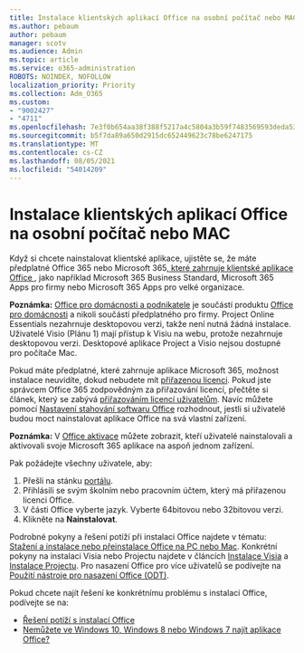```yaml
---
title: Instalace klientských aplikací Office na osobní počítač nebo MAC
ms.author: pebaum
author: pebaum
manager: scotv
ms.audience: Admin
ms.topic: article
ms.service: o365-administration
ROBOTS: NOINDEX, NOFOLLOW
localization_priority: Priority
ms.collection: Adm_O365
ms.custom:
- "9002427"
- "4711"
ms.openlocfilehash: 7e3f0b654aa38f388f5217a4c5804a3b59f7483569593deda5332068dd631b0b
ms.sourcegitcommit: b5f7da89a650d2915dc652449623c78be6247175
ms.translationtype: MT
ms.contentlocale: cs-CZ
ms.lasthandoff: 08/05/2021
ms.locfileid: "54014209"
---
```

# <a name="installing-office-client-apps-on-a-pc-or-mac"></a>Instalace klientských aplikací Office na osobní počítač nebo MAC

Když si chcete nainstalovat klientské aplikace, ujistěte se, že máte předplatné Office 365 nebo Microsoft 365[, které zahrnuje klientské aplikace Office ](https://support.office.com/article/office-for-home-and-office-for-business-plans-28cbc8cf-1332-4f04-9123-9b660abb629e), jako například Microsoft 365 Business Standard, Microsoft 365 Apps pro firmy nebo Microsoft 365 Apps pro velké organizace.

**Poznámka:** [Office pro domácnosti a podnikatele](https://support.microsoft.com/office/office-for-home-and-office-for-business-plans-28cbc8cf-1332-4f04-9123-9b660abb629e) je součástí produktu [Office pro domácnosti](https://support.office.com/article/28cbc8cf-1332-4f04-9123-9b660abb629e?wt.mc_id=Alchemy_ClientDIA) a nikoli součástí předplatného pro firmy. Project Online Essentials nezahrnuje desktopovou verzi, takže není nutná žádná instalace. Uživatelé Visio (Plánu 1) mají přístup k Visiu na webu, protože nezahrnuje desktopovou verzi. Desktopové aplikace Project a Visio nejsou dostupné pro počítače Mac.

Pokud máte předplatné, které zahrnuje aplikace Microsoft 365, možnost instalace neuvidíte, dokud nebudete mít [přiřazenou licenci](https://support.office.com/article/what-office-365-business-product-or-license-do-i-have-f8ab5e25-bf3f-4a47-b264-174b1ee925fd?wt.mc_id=scl_installoffice_home). Pokud jste správcem Office 365 zodpovědným za přiřazování licencí, přečtěte si článek, který se zabývá [přiřazováním licencí uživatelům](https://support.office.com/article/assign-licenses-to-users-in-office-365-for-business-997596b5-4173-4627-b915-36abac6786dc?wt.mc_id=scl_installoffice_home). Navíc můžete pomocí [Nastavení stahování softwaru Office](https://docs.microsoft.com/DeployOffice/manage-software-download-settings-office-365) rozhodnout, jestli si uživatelé budou moct nainstalovat aplikace Office na svá vlastní zařízení.

**Poznámka:** V [Office aktivace](https://docs.microsoft.com/microsoft-365/admin/activity-reports/microsoft-office-activations?view=o365-worldwide) můžete zobrazit, kteří uživatelé nainstalovali a aktivovali svoje Microsoft 365 aplikace na aspoň jednom zařízení.

Pak požádejte všechny uživatele, aby:

1. Přešli na stánku [portálu](https://portal.office.com/OLS/MySoftware.aspx).
2. Přihlásili se svým školním nebo pracovním účtem, který má přiřazenou licenci Office. 
3. V části Office vyberte jazyk. Vyberte 64bitovou nebo 32bitovou verzi.
4. Klikněte na **Nainstalovat**.

Podrobné pokyny a řešení potíží při instalaci Office najdete v tématu: [Stažení a instalace nebo přeinstalace Office na PC nebo Mac](https://support.office.com/article/4414eaaf-0478-48be-9c42-23adc4716658?wt.mc_id=Alchemy_ClientDIA). Konkrétní pokyny na instalaci Visia nebo Projectu najdete v článcích [Instalace Visia](https://support.office.com/article/f98f21e3-aa02-4827-9167-ddab5b025710) a [Instalace Projectu](https://support.office.com/article/7059249b-d9fe-4d61-ab96-5c5bf435f281). Pro nasazení Office pro více uživatelů se podívejte na [Použití nástroje pro nasazení Office (ODT)](https://docs.microsoft.com/alchemyinsights/using-the-office-deployment-tool).

Pokud chcete najít řešení ke konkrétnímu problému s instalací Office, podívejte se na:
- [Řešení potíží s instalací Office](https://support.office.com/article/35ff2def-e0b2-4dac-9784-4cf212c1f6c2#BKMK_ErrorMessages)
- [Nemůžete ve Windows 10, Windows 8 nebo Windows 7 najít aplikace Office?](https://support.office.com/article/can-t-find-office-applications-in-windows-10-windows-8-or-windows-7-907ce545-6ae8-459b-8d9d-de6764a635d6)
